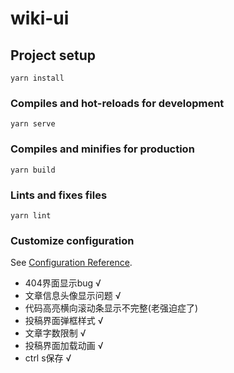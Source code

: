 # wiki-ui

## Project setup
```
yarn install
```

### Compiles and hot-reloads for development
```
yarn serve
```

### Compiles and minifies for production
```
yarn build
```

### Lints and fixes files
```
yarn lint
```

### Customize configuration
See [Configuration Reference](https://cli.vuejs.org/config/).

- 404界面显示bug √
- 文章信息头像显示问题 √
- 代码高亮横向滚动条显示不完整(老强迫症了)
- 投稿界面弹框样式 √
- 文章字数限制 √
- 投稿界面加载动画 √
- ctrl s保存 √
